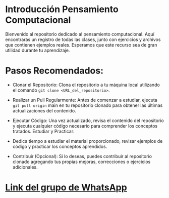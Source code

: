 # Introducción Pensamiento Computacional

Bienvenido al repositorio dedicado al pensamiento computacional. Aquí encontrarás un registro de todas las clases, junto con ejercicios y archivos que contienen ejemplos reales. Esperamos que este recurso sea de gran utilidad durante tu aprendizaje.

# Pasos Recomendados:

- Clonar el Repositorio: Clona el repositorio a tu máquina local utilizando el comando `git clone <URL_del_repositorio>`.

- Realizar un Pull Regularmente: Antes de comenzar a estudiar, ejecuta `git pull origin` main en tu repositorio clonado para obtener las últimas actualizaciones del contenido.

- Ejecutar Código: Una vez actualizado, revisa el contenido del repositorio y ejecuta cualquier código necesario para comprender los conceptos tratados.
  Estudiar y Practicar:

- Dedica tiempo a estudiar el material proporcionado, revisar ejemplos de código y practicar los conceptos aprendidos.
- Contribuir (Opcional): Si lo deseas, puedes contribuir al repositorio clonado agregando tus propias mejoras, correcciones o ejercicios adicionales.

# [Link del grupo de WhatsApp](https://chat.whatsapp.com/C9H2LblL9e0HAoeQF3Wvu6)

